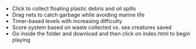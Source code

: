 - Click to collect floating plastic debris and oil spills
- Drag nets to catch garbage while avoiding marine life
- Timer-based levels with increasing difficulty
- Score system based on waste collected vs. sea creatures saved
- Go inside the folder and download and then click on index.html to begin playing
